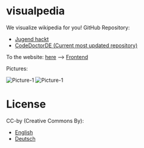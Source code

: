 # visualpedia
We visualize wikipedia for you!
GitHub Repository: 
* [Jugend hackt](https://github.com/jugendhackt/visualpedia)
* [CodeDoctorDE (Current most updated repository)](https://github.com/codedoctorde/visualpedia)

To the website: [here](https://codedoctorde.github.io/visualpedia)
--> [Frontend](https://codedoctorde.github.io/visualpedia/frontend)

Pictures:

![Picture-1](https://codedoctorde.github.io/visualpedia/1.png "Backend")
![Picture-1](https://codedoctorde.github.io/visualpedia/2.png "Frontend")


# License

CC-by (Creative Commons By):

* [English](https://creativecommons.org/licenses/by/2.0/) 
* [Deutsch](https://creativecommons.org/licenses/by/2.0/de/) 
